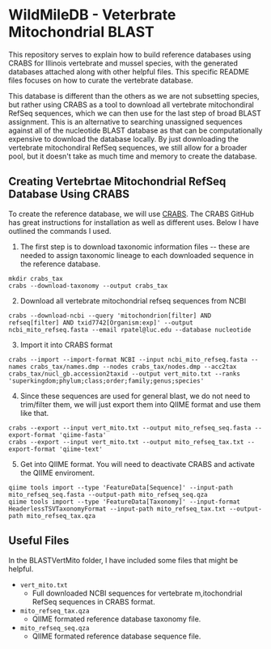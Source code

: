 # WildMileDB - Veterbrate Mitochondrial BLAST
This repository serves to explain how to build reference databases using CRABS for Illinois vertebrate and mussel species, with the generated databases attached along with other helpful files. This specific README files focuses on how to curate the vertebrate database.

This database is different than the others as we are not subsetting species, but rather using CRABS as a tool to download all vertebrate mitochondiral RefSeq sequences, which we can then use for the last step of broad BLAST assignment. This is an alternative to searching unassigned sequences against all of the nucleotide BLAST database as that can be computationally expensive to download the database locally. By just downloading the vertebrate mitochondiral RefSeq sequences, we still allow for a broader pool, but it doesn't take as much time and memory to create the database. 

## Creating Vertebrtae Mitochondrial RefSeq Database Using CRABS

To create the reference database, we will use [CRABS](https://github.com/gjeunen/reference_database_creator). The CRABS GitHub has great instructions for installation as well as different uses. Below I have outlined the commands I used. 

1. The first step is to download taxonomic information files -- these are needed to assign taxonomic lineage to each downloaded sequence in the reference database.
```
mkdir crabs_tax
crabs --download-taxonomy --output crabs_tax
```

2. Download all vertebrate mitochondrial refseq sequences from NCBI
```
crabs --download-ncbi --query 'mitochondrion[filter] AND refseq[filter] AND txid7742[Organism:exp]' --output ncbi_mito_refseq.fasta --email rpatel@luc.edu --database nucleotide
```

3. Import it into CRABS format
```
crabs --import --import-format NCBI --input ncbi_mito_refseq.fasta --names crabs_tax/names.dmp --nodes crabs_tax/nodes.dmp --acc2tax crabs_tax/nucl_gb.accession2taxid --output vert_mito.txt --ranks 'superkingdom;phylum;class;order;family;genus;species'
```

4. Since these sequences are used for general blast, we do not need to trim/filter them, we will just export them into QIIME format and use them like that. 
```
crabs --export --input vert_mito.txt --output mito_refseq_seq.fasta --export-format 'qiime-fasta'
crabs --export --input vert_mito.txt --output mito_refseq_tax.txt --export-format 'qiime-text'
```

5. Get into QIIME format. You will need to deactivate CRABS and activate the QIIME enviroment.
```
qiime tools import --type 'FeatureData[Sequence]' --input-path mito_refseq_seq.fasta --output-path mito_refseq_seq.qza
qiime tools import --type 'FeatureData[Taxonomy]' --input-format HeaderlessTSVTaxonomyFormat --input-path mito_refseq_tax.txt --output-path mito_refseq_tax.qza
```

## Useful Files

In the BLASTVertMito folder, I have included some files that might be helpful. 

* `vert_mito.txt`
  * Full downloaded NCBI sequences for vertebrate m,itochondrial RefSeq sequences in CRABS format. 
* `mito_refseq_tax.qza`
  * QIIME formated reference database taxonomy file.
* `mito_refseq_seq.qza`
  * QIIME formated reference database sequence file.
  


